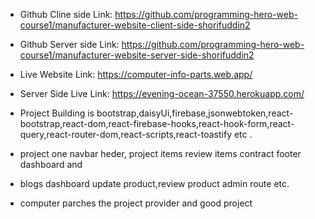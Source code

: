 * Github Cline side Link: https://github.com/programming-hero-web-course1/manufacturer-website-client-side-shorifuddin2

* Github Server side Link: https://github.com/programming-hero-web-course1/manufacturer-website-server-side-shorifuddin2

* Live Website Link: https://computer-info-parts.web.app/

* Server Side Live Link: https://evening-ocean-37550.herokuapp.com/


* Project Building is bootstrap,daisyUi,firebase,jsonwebtoken,react-bootstrap,react-dom,react-firebase-hooks,react-hook-form,react-query,react-router-dom,react-scripts,react-toastify etc .

* project one navbar heder, project items review items contract footer dashboard and 
* blogs dashboard update product,review product admin route etc.
* computer parches the project provider and good project   
 
